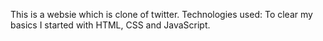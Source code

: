 This is a websie which is clone of twitter. 
Technologies used: To clear my basics I started with HTML, CSS and JavaScript.
